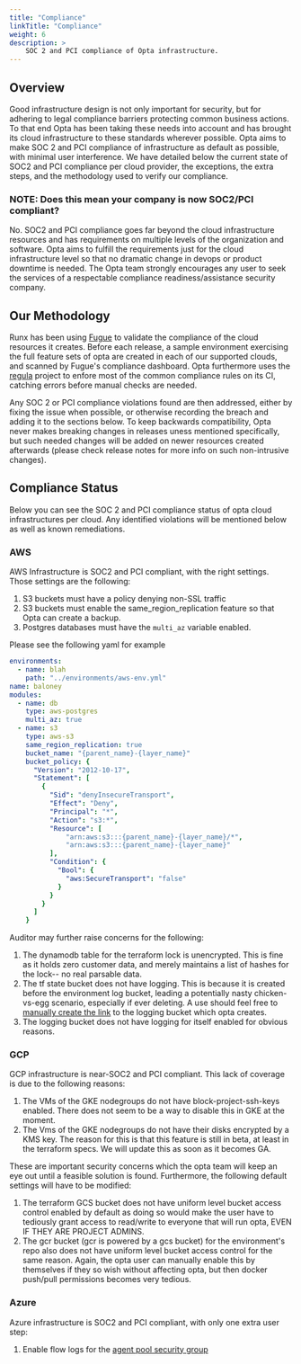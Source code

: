 ```yaml
---
title: "Compliance"
linkTitle: "Compliance"
weight: 6
description: >
    SOC 2 and PCI compliance of Opta infrastructure.
---
```


## Overview
Good infrastructure design is not only important for security, but for adhering to legal compliance
barriers protecting common business actions. To that end Opta has been taking these needs into account
and has brought its cloud infrastructure to these standards wherever possible. Opta aims to make SOC 2
and PCI compliance of infrastructure as default as possible, with minimal user interference. We have detailed
below the current state of SOC2 and PCI compliance per cloud provider, the exceptions, the extra steps,
and the methodology used to verify our compliance.

### NOTE: Does this mean your company is now SOC2/PCI compliant?

No. SOC2 and PCI compliance goes far beyond the cloud infrastructure resources and has requirements on
multiple levels of the organization and software. Opta aims to fulfill the requirements just for the
cloud infrastructure level so that no dramatic change in devops or product downtime is needed. The Opta
team strongly encourages any user to seek the services of a respectable compliance readiness/assistance
security company.

## Our Methodology
Runx has been using [Fugue](https://www.fugue.co/) to validate the compliance of the cloud resources it creates.
Before each release, a sample environment exercising the full feature sets of opta are created in each
of our supported clouds, and scanned by Fugue's compliance dashboard. Opta furthermore uses the 
[regula](https://github.com/fugue/regula/) project to enfore most of the common compliance rules on its CI,
catching errors before manual checks are needed.

Any SOC 2 or PCI compliance violations
found are then addressed, either by fixing the issue when possible, or otherwise recording the breach and adding it
to the sections below. To keep backwards compatibility, Opta never makes breaking changes in releases uness mentioned 
specifically, but such needed changes will be added on newer resources created afterwards 
(please check release notes for more info on such non-intrusive changes).


## Compliance Status
Below you can see the SOC 2 and PCI compliance status of opta cloud infrastructures per cloud.
Any identified violations will be mentioned below as well as known remediations.

### AWS
AWS Infrastructure is SOC2 and PCI compliant, with the right settings. Those settings are the following:

1. S3 buckets must have a policy denying non-SSL traffic
2. S3 buckets must enable the same_region_replication feature so that Opta can create a backup.
3. Postgres databases must have the `multi_az` variable enabled.

Please see the following yaml for example
```yaml
environments:
  - name: blah
    path: "../environments/aws-env.yml"
name: baloney
modules:
  - name: db
    type: aws-postgres
    multi_az: true
  - name: s3
    type: aws-s3
    same_region_replication: true
    bucket_name: "{parent_name}-{layer_name}"
    bucket_policy: {
      "Version": "2012-10-17",
      "Statement": [
        {
          "Sid": "denyInsecureTransport",
          "Effect": "Deny",
          "Principal": "*",
          "Action": "s3:*",
          "Resource": [
              "arn:aws:s3:::{parent_name}-{layer_name}/*",
              "arn:aws:s3:::{parent_name}-{layer_name}"
          ],
          "Condition": {
            "Bool": {
              "aws:SecureTransport": "false"
            }
          }
        }
      ]
    }
```

Auditor may further raise concerns for the following:

1. The dynamodb table for the terraform lock is unencrypted. This is fine as it holds zero customer data, and 
   merely maintains a list of hashes for the lock-- no real parsable data.
2. The tf state bucket does not have logging. This is because it is created before the environment log bucket, leading
   a potentially nasty chicken-vs-egg scenario, especially if ever deleting. A use should feel free
   to [manually create the link](https://docs.aws.amazon.com/AmazonS3/latest/userguide/ServerLogs.html) to the logging bucket which opta creates.
3. The logging bucket does not have logging for itself enabled for obvious reasons.

### GCP
GCP infrastructure is near-SOC2 and PCI compliant. This lack of coverage is due to the following reasons:

1. The VMs of the GKE nodegroups do not have block-project-ssh-keys enabled. There does not seem to be a way to disable
   this in GKE at the moment.
2. The Vms of the GKE nodegroups do not have their disks encrypted by a KMS key. The reason for this is that this 
   feature is still in beta, at least in the terraform specs. We will update this as soon as it becomes GA.

These are important security concerns which the opta team will keep an eye out until a feasible solution is found.
Furthermore, the following default settings will have to be modified:


1. The terraform GCS bucket does not have uniform level bucket access control enabled by default as doing so would make
   the user have to tediously grant access to read/write to everyone that will run opta, EVEN IF THEY ARE PROJECT ADMINS.
2. The gcr bucket (gcr is powered by a gcs bucket) for the environment's repo also does not
   have uniform level bucket access control for the same reason. Again, the opta user can manually enable this by
   themselves if they so wish without affecting opta, but then docker push/pull permissions becomes very tedious.

### Azure
Azure infrastructure is SOC2 and PCI compliant, with only one extra user step:

1. Enable flow logs for the [agent pool security group](https://docs.microsoft.com/en-us/security/benchmark/azure/baselines/aks-security-baseline#12-monitor-and-log-the-configuration-and-traffic-of-virtual-networks-subnets-and-nics)
